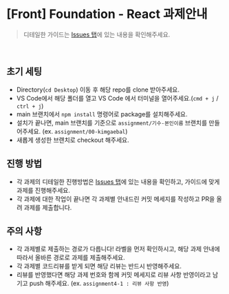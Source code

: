 # [Front] Foundation - React 과제안내

> 디테일한 가이드는 [Issues 탭](https://github.com/wecode-bootcamp-korea/react-assginment/issues)에 있는 내용을 확인해주세요.

<br />

## 초기 세팅

- Directory(`cd Desktop`) 이동 후 해당 repo를 clone 받아주세요.
- VS Code에서 해당 폴더를 열고 VS Code 에서 터미널을 열어주세요.(`cmd + j` / `ctrl + j`)
- main 브랜치에서 `npm install` 명령어로 package를 설치해주세요.
- 설치가 끝나면, main 브랜치를 기준으로 `assignment/기수-본인이름` 브랜치를 만들어주세요.
  (ex. `assignment/00-kimgaebal`)
- 새롭게 생성한 브랜치로 checkout 해주세요.

## 진행 방법

- 각 과제의 디테일한 진행방법은 [Issues 탭](https://github.com/wecode-bootcamp-korea/react-assginment/issues)에 있는 내용을 확인하고, 가이드에 맞게 과제를 진행해주세요.
- 각 과제에 대한 작업이 끝나면 각 과제별 안내드린 커밋 메세지를 작성하고 PR을 올려 과제를 제출합니다.

## 주의 사항

- 각 과제별로 제출하는 경로가 다릅니다! 라벨을 먼저 확인하시고, 해당 과제 안내에 따라서 올바른 경로로 과제를 제출해주세요.
- 각 과제별 코드리뷰를 받게 되면 해당 리뷰는 반드시 반영해주세요.
- 리뷰를 반영했다면 해당 과제 번호와 함께 커밋 메세지로 리뷰 사항 반영이라고 남기고 push 해주세요. (ex. `assignment4-1 : 리뷰 사항 반영`)
